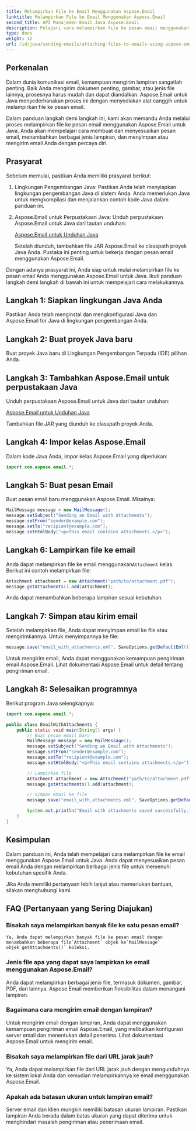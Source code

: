 ```yaml
---
title: Melampirkan File ke Email Menggunakan Aspose.Email
linktitle: Melampirkan File ke Email Menggunakan Aspose.Email
second_title: API Manajemen Email Java Aspose.Email
description: Pelajari cara melampirkan file ke pesan email menggunakan Aspose.Email untuk Java. Sempurnakan email Anda dengan mudah menggunakan panduan langkah demi langkah ini.
type: docs
weight: 12
url: /id/java/sending-emails/attaching-files-to-emails-using-aspose-email/
---
```

## Perkenalan

Dalam dunia komunikasi email, kemampuan mengirim lampiran sangatlah penting. Baik Anda mengirim dokumen penting, gambar, atau jenis file lainnya, prosesnya harus mudah dan dapat diandalkan. Aspose.Email untuk Java menyederhanakan proses ini dengan menyediakan alat canggih untuk melampirkan file ke pesan email.

Dalam panduan langkah demi langkah ini, kami akan memandu Anda melalui proses melampirkan file ke pesan email menggunakan Aspose.Email untuk Java. Anda akan mempelajari cara membuat dan menyesuaikan pesan email, menambahkan berbagai jenis lampiran, dan menyimpan atau mengirim email Anda dengan percaya diri.

## Prasyarat

Sebelum memulai, pastikan Anda memiliki prasyarat berikut:

1. Lingkungan Pengembangan Java: Pastikan Anda telah menyiapkan lingkungan pengembangan Java di sistem Anda. Anda memerlukan Java untuk mengkompilasi dan menjalankan contoh kode Java dalam panduan ini.

2. Aspose.Email untuk Perpustakaan Java: Unduh perpustakaan Aspose.Email untuk Java dari tautan unduhan:

   [Aspose.Email untuk Unduhan Java](https://releases.aspose.com/email/java/)

   Setelah diunduh, tambahkan file JAR Aspose.Email ke classpath proyek Java Anda. Pustaka ini penting untuk bekerja dengan pesan email menggunakan Aspose.Email.

Dengan adanya prasyarat ini, Anda siap untuk mulai melampirkan file ke pesan email Anda menggunakan Aspose.Email untuk Java. Ikuti panduan langkah demi langkah di bawah ini untuk mempelajari cara melakukannya.

## Langkah 1: Siapkan lingkungan Java Anda

Pastikan Anda telah menginstal dan mengkonfigurasi Java dan Aspose.Email for Java di lingkungan pengembangan Anda.

## Langkah 2: Buat proyek Java baru

Buat proyek Java baru di Lingkungan Pengembangan Terpadu (IDE) pilihan Anda.

## Langkah 3: Tambahkan Aspose.Email untuk perpustakaan Java

Unduh perpustakaan Aspose.Email untuk Java dari tautan unduhan:

[Aspose.Email untuk Unduhan Java](https://releases.aspose.com/email/java/)

Tambahkan file JAR yang diunduh ke classpath proyek Anda.

## Langkah 4: Impor kelas Aspose.Email

Dalam kode Java Anda, impor kelas Aspose.Email yang diperlukan:

```java
import com.aspose.email.*;
```

## Langkah 5: Buat pesan Email

Buat pesan email baru menggunakan Aspose.Email. Misalnya:

```java
MailMessage message = new MailMessage();
message.setSubject("Sending an Email with Attachments");
message.setFrom("sender@example.com");
message.setTo("recipient@example.com");
message.setHtmlBody("<p>This email contains attachments.</p>");
```

## Langkah 6: Lampirkan file ke email

 Anda dapat melampirkan file ke email menggunakan`Attachment` kelas. Berikut ini contoh melampirkan file:

```java
Attachment attachment = new Attachment("path/to/attachment.pdf");
message.getAttachments().add(attachment);
```

Anda dapat menambahkan beberapa lampiran sesuai kebutuhan.

## Langkah 7: Simpan atau kirim email

Setelah melampirkan file, Anda dapat menyimpan email ke file atau mengirimkannya. Untuk menyimpannya ke file:

```java
message.save("email_with_attachments.eml", SaveOptions.getDefaultEml());
```

Untuk mengirim email, Anda dapat menggunakan kemampuan pengiriman email Aspose.Email. Lihat dokumentasi Aspose.Email untuk detail tentang pengiriman email.

## Langkah 8: Selesaikan programnya

Berikut program Java selengkapnya:

```java
import com.aspose.email.*;

public class EmailWithAttachments {
    public static void main(String[] args) {
        // Buat pesan email baru
        MailMessage message = new MailMessage();
        message.setSubject("Sending an Email with Attachments");
        message.setFrom("sender@example.com");
        message.setTo("recipient@example.com");
        message.setHtmlBody("<p>This email contains attachments.</p>");

        // Lampirkan file
        Attachment attachment = new Attachment("path/to/attachment.pdf");
        message.getAttachments().add(attachment);

        // Simpan email ke file
        message.save("email_with_attachments.eml", SaveOptions.getDefaultEml());

        System.out.println("Email with attachments saved successfully.");
    }
}
```

## Kesimpulan

Dalam panduan ini, Anda telah mempelajari cara melampirkan file ke email menggunakan Aspose.Email untuk Java. Anda dapat menyesuaikan pesan email Anda dengan melampirkan berbagai jenis file untuk memenuhi kebutuhan spesifik Anda.

Jika Anda memiliki pertanyaan lebih lanjut atau memerlukan bantuan, silakan menghubungi kami.

## FAQ (Pertanyaan yang Sering Diajukan)

### Bisakah saya melampirkan banyak file ke satu pesan email?
    Ya, Anda dapat melampirkan banyak file ke pesan email dengan menambahkan beberapa file`Attachment` objek ke`MailMessage` objek`getAttachments()` koleksi.

### Jenis file apa yang dapat saya lampirkan ke email menggunakan Aspose.Email?
   Anda dapat melampirkan berbagai jenis file, termasuk dokumen, gambar, PDF, dan lainnya. Aspose.Email memberikan fleksibilitas dalam menangani lampiran.

### Bagaimana cara mengirim email dengan lampiran?
   Untuk mengirim email dengan lampiran, Anda dapat menggunakan kemampuan pengiriman email Aspose.Email, yang melibatkan konfigurasi server email dan menentukan detail penerima. Lihat dokumentasi Aspose.Email untuk mengirim email.

### Bisakah saya melampirkan file dari URL jarak jauh?
   Ya, Anda dapat melampirkan file dari URL jarak jauh dengan mengunduhnya ke sistem lokal Anda dan kemudian melampirkannya ke email menggunakan Aspose.Email.

### Apakah ada batasan ukuran untuk lampiran email?
   Server email dan klien mungkin memiliki batasan ukuran lampiran. Pastikan lampiran Anda berada dalam batas ukuran yang dapat diterima untuk menghindari masalah pengiriman atau penerimaan email.